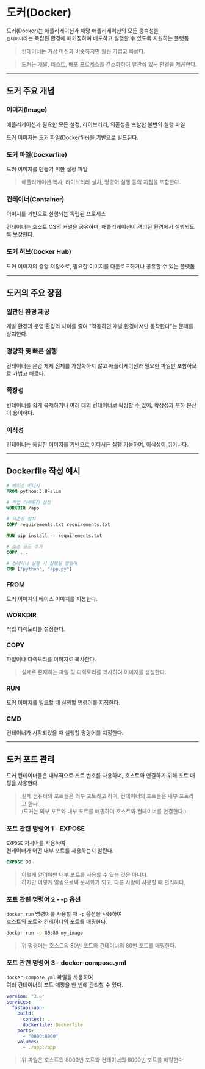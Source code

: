 # 도커(Docker)

도커(Docker)는 애플리케이션과 해당 애플리케이션의 모든 종속성을  
`컨테이너`라는 독립된 환경에 패키징하여 배포하고 실행할 수 있도록 지원하는 플랫폼

> 컨테이너는 가상 머신과 비슷하지만 훨씬 가볍고 빠르다.  

> 도커는 개발, 테스트, 배포 프로세스를 간소화하여 일관성 있는 환경을 제공한다.

---

## 도커 주요 개념

### 이미지(Image)

애플리케이션과 필요한 모든 설정, 라이브러리, 의존성을 포함한 불변의 실행 파일

도커 이미지는 도커 파일(Dockerfile)을 기반으로 빌드된다.

### 도커 파일(Dockerfile)

도커 이미지를 만들기 위한 설정 파일

> 애플리케이션 복사, 라이브러리 설치, 명령어 실행 등의 지침을 포함한다.

### 컨테이너(Container)

이미지를 기반으로 실행되는 독립된 프로세스

컨테이너는 호스트 OS의 커널을 공유하며, 애플리케이션이 격리된 환경에서 실행되도록 보장한다.

### 도커 허브(Docker Hub)

도커 이미지의 중앙 저장소로, 필요한 이미지를 다운로드하거나 공유할 수 있는 플랫폼

---

## 도커의 주요 장점

### 일관된 환경 제공

개발 환경과 운영 환경의 차이를 줄여 "작동하던 개발 환경에서만 동작한다"는 문제를 방지한다.

### 경량화 및 빠른 실행

컨테이너는 운영 체제 전체를 가상화하지 않고 애플리케이션과 필요한 파일만 포함하므로 가볍고 빠르다.

### 확장성

컨테이너를 쉽게 복제하거나 여러 대의 컨테이너로 확장할 수 있어, 확장성과 부하 분산이 용이하다.

### 이식성

컨테이너는 동일한 이미지를 기반으로 어디서든 실행 가능하여, 이식성이 뛰어나다.

---

## Dockerfile 작성 예시

```Dockerfile
# 베이스 이미지
FROM python:3.8-slim

# 작업 디렉토리 설정
WORKDIR /app

# 의존성 설치
COPY requirements.txt requirements.txt

RUN pip install -r requirements.txt

# 소스 코드 추가
COPY . .

# 컨테이너 실행 시 실행될 명령어
CMD ["python", "app.py"]
```

### FROM

도커 이미지의 베이스 이미지를 지정한다.

### WORKDIR

작업 디렉토리를 설정한다.

### COPY

파일이나 디렉토리를 이미지로 복사한다.  

> 실제로 존재하는 파일 및 디렉토리를 복사하여 이미지를 생성한다.

### RUN

도커 이미지를 빌드할 때 실행할 명령어를 지정한다.

### CMD

컨테이너가 시작되었을 때 실행할 명령어를 지정한다.

---

## 도커 포트 관리

도커 컨테이너들은 내부적으로 포트 번호를 사용하며, 호스트와 연결하기 위해 포트 매핑을 사용한다.

> 실제 컴퓨터의 포트들은 외부 포트라고 하며, 컨테이너의 포트들은 내부 포트라고 한다.  
> (도커는 외부 포트와 내부 포트를 매핑하여 호스트와 컨테이너를 연결한다.)

### 포트 관련 명령어 1 - EXPOSE

`EXPOSE` 지시어를 사용하여  
컨테이너가 어떤 내부 포트를 사용하는지 알린다.

```Dockerfile
EXPOSE 80
```

> 이렇게 알려야만 내부 포트를 사용할 수 있는 것은 아니다.  
> 하지만 이렇게 알림으로써 문서화가 되고, 다른 사람이 사용할 때 편리하다.

### 포트 관련 명령어 2 - -p 옵션

`docker run` 명령어를 사용할 때 `-p` 옵션을 사용하여  
호스트의 포트와 컨테이너의 포트를 매핑한다.

```bash
docker run -p 80:80 my_image
```

> 위 명령어는 호스트의 80번 포트와 컨테이너의 80번 포트를 매핑한다.

### 포트 관련 명령어 3 - docker-compose.yml

`docker-compose.yml` 파일을 사용하여  
여러 컨테이너의 포트 매핑을 한 번에 관리할 수 있다.

```yaml
version: "3.8"
services:
  fastapi-app:
    build:
      context: .
      dockerfile: Dockerfile
    ports:
      - "8000:8000"
    volumes:
      - ./app:/app
```

> 위 파일은 호스트의 8000번 포트와 컨테이너의 8000번 포트를 매핑한다.

